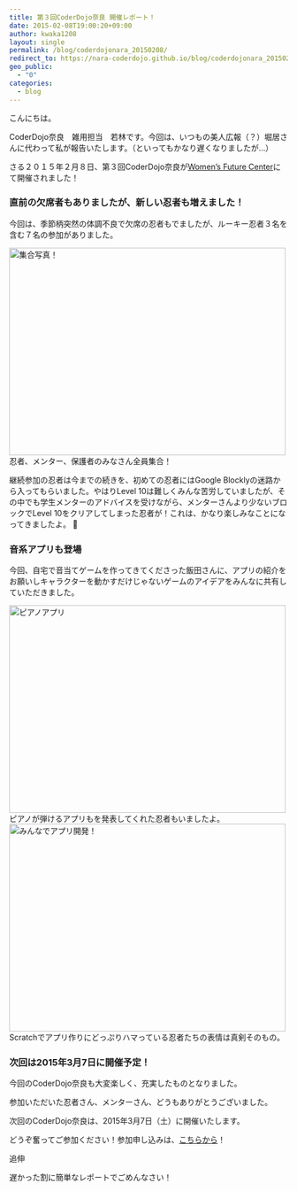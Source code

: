 ```yaml
---
title: 第３回CoderDojo奈良 開催レポート！
date: 2015-02-08T19:00:20+09:00
author: kwaka1208
layout: single
permalink: /blog/coderdojonara_20150208/
redirect_to: https://nara-coderdojo.github.io/blog/coderdojonara_20150208/
geo_public:
  - "0"
categories:
  - blog
---
```

こんにちは。
  
CoderDojo奈良　雑用担当　若林です。今回は、いつもの美人広報（？）堀居さんに代わって私が報告いたします。（といってもかなり遅くなりましたが&#8230;）

さる２０１５年２月８日、第３回CoderDojo奈良が[Women’s Future Center](http://wfc-wa.com/)にて開催されました！

<h3>
  直前の欠席者もありましたが、新しい忍者も増えました！
</h3>

今回は、季節柄突然の体調不良で欠席の忍者もでましたが、ルーキー忍者３名を含む７名の参加がありました。

<img src="/images/2015/02/p2080259.jpg" alt="集合写真！" width="500" height="375" />
忍者、メンター、保護者のみなさん全員集合！ 

継続参加の忍者は今までの続きを、初めての忍者にはGoogle Blocklyの迷路から入ってもらいました。やはりLevel 10は難しくみんな苦労していましたが、その中でも学生メンターのアドバイスを受けながら、メンターさんより少ないブロックでLevel 10をクリアしてしまった忍者が！これは、かなり楽しみなことになってきましたよ。 🙂

<h3>
  音系アプリも登場
</h3>

今回、自宅で音当てゲームを作ってきてくださった飯田さんに、アプリの紹介をお願いしキャラクターを動かすだけじゃないゲームのアイデアをみんなに共有していただきました。

<img src="/images/2015/02/p2080249.jpg" alt="ピアノアプリ" width="500" height="375" />
ピアノが弾けるアプリもを発表してくれた忍者もいましたよ。
  
<img src="/images/2015/02/p2080234.jpg" alt="みんなでアプリ開発！" width="500" height="375" />
Scratchでアプリ作りにどっぷりハマっている忍者たちの表情は真剣そのもの。 

<h3>
  次回は2015年3月7日に開催予定！
</h3>

今回のCoderDojo奈良も大変楽しく、充実したものとなりました。
  
参加いただいた忍者さん、メンターさん、どうもありがとうございました。

次回のCoderDojo奈良は、2015年3月7日（土）に開催いたします。
  
どうぞ奮ってご参加ください！参加申し込みは、[こちらから](https://manage.doorkeeper.jp/groups/coderdojo-nara/events/21148)！

追伸
  
遅かった割に簡単なレポートでごめんなさい！